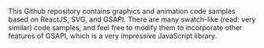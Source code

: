 This Github repository contains graphics and animation code samples based on ReactJS, SVG, and GSAPI. There are many swatch-like (read: very similar) code samples, and feel free to modify them to incorporate other features of GSAPI, which is a very impressive JavaScript library.
